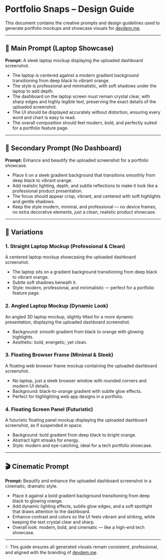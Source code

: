 # Portfolio Snaps – Design Guide

This document contains the creative prompts and design guidelines used to generate portfolio mockups and showcase visuals for [devdem.me](https://devdem.me).

---

## 🎨 Main Prompt (Laptop Showcase)

**Prompt:**
A sleek laptop mockup displaying the uploaded dashboard screenshot.  
- The laptop is centered against a modern gradient background transitioning from deep black to vibrant orange.  
- The style is professional and minimalistic, with soft shadows under the laptop to add depth.  
- The dashboard on the laptop screen must remain crystal clear, with sharp edges and highly legible text, preserving the exact details of the uploaded screenshot.  
- The UI should be displayed accurately without distortion, ensuring every word and chart is easy to read.  
- The overall composition should feel modern, bold, and perfectly suited for a portfolio feature page.  

---

## 🎨 Secondary Prompt (No Dashboard)

**Prompt:**
Enhance and beautify the uploaded screenshot for a portfolio showcase.  
- Place it on a sleek gradient background that transitions smoothly from deep black to vibrant orange.  
- Add realistic lighting, depth, and subtle reflections to make it look like a professional product presentation.  
- The focus should appear crisp, vibrant, and centered with soft highlights and gentle shadows.  
- Keep the style modern, minimal, and professional — no device frames, no extra decorative elements, just a clean, realistic product showcase.  

---

## 📐 Variations

### 1. Straight Laptop Mockup (Professional & Clean)
A centered laptop mockup showcasing the uploaded dashboard screenshot.  
- The laptop sits on a gradient background transitioning from deep black to vibrant orange.  
- Subtle soft shadows beneath it.  
- Style: modern, professional, and minimalistic — perfect for a portfolio feature page.  

### 2. Angled Laptop Mockup (Dynamic Look)
An angled 3D laptop mockup, slightly tilted for a more dynamic presentation, displaying the uploaded dashboard screenshot.  
- Background: smooth gradient from black to orange with glowing highlights.  
- Aesthetic: bold, energetic, yet clean.  

### 3. Floating Browser Frame (Minimal & Sleek)
A floating web browser frame mockup containing the uploaded dashboard screenshot.  
- No laptop, just a sleek browser window with rounded corners and modern UI details.  
- Background: black-to-orange gradient with subtle glow effects.  
- Perfect for highlighting web app designs in a portfolio.  

### 4. Floating Screen Panel (Futuristic)
A futuristic floating panel mockup displaying the uploaded dashboard screenshot, as if suspended in space.  
- Background: bold gradient from deep black to bright orange.  
- Abstract light streaks for energy.  
- Style: modern and eye-catching, ideal for a tech portfolio showcase.  

---

## 🎬 Cinematic Prompt

**Prompt:**
Beautify and enhance the uploaded dashboard screenshot in a cinematic, dramatic style.  
- Place it against a bold gradient background transitioning from deep black to glowing orange.  
- Add dynamic lighting effects, subtle glow edges, and a soft spotlight that draws attention to the dashboard.  
- Enhance contrast and colors so the UI feels vibrant and striking, while keeping the text crystal clear and sharp.  
- Overall look: modern, bold, and cinematic — like a high-end tech showcase.  

---

✨ This guide ensures all generated visuals remain consistent, professional, and aligned with the branding of [devdem.me](https://devdem.me).
